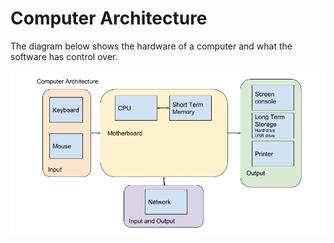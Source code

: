 # Computer Architecture

The diagram below shows the hardware of a computer and what the software has control over.

![](assets/computer-architecture.png)

